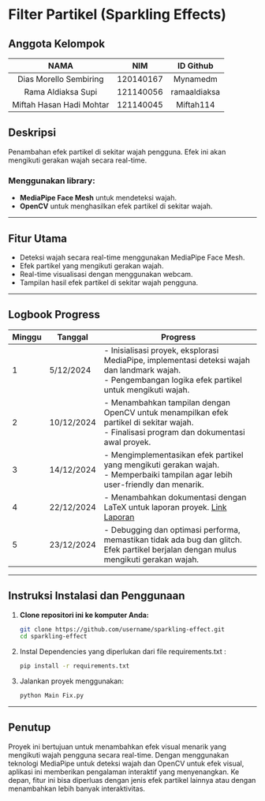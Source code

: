# Filter Partikel (Sparkling Effects)

## Anggota Kelompok
NAMA                     | NIM                  |ID Github
:----------------------: | :-----------------: | :---------------:
Dias Morello Sembiring   | 120140167           | Mynamedm
Rama Aldiaksa Supi       | 121140056           | ramaaldiaksa
Miftah Hasan Hadi Mohtar | 121140045           | Miftah114

## Deskripsi
Penambahan efek partikel di sekitar wajah pengguna. Efek ini akan mengikuti gerakan wajah secara real-time.

### Menggunakan library:
- **MediaPipe Face Mesh** untuk mendeteksi wajah.
- **OpenCV** untuk menghasilkan efek partikel di sekitar wajah.

---

## Fitur Utama
- Deteksi wajah secara real-time menggunakan MediaPipe Face Mesh.
- Efek partikel yang mengikuti gerakan wajah.
- Real-time visualisasi dengan menggunakan webcam.
- Tampilan hasil efek partikel di sekitar wajah pengguna.

---

## Logbook Progress

| **Minggu** | **Tanggal**   | **Progress**                                                                                                                                                               |
|------------|---------------|---------------------------------------------------------------------------------------------------------------------------------------------------------------------------|
| 1          | 5/12/2024    | - Inisialisasi proyek, eksplorasi MediaPipe, implementasi deteksi wajah dan landmark wajah. <br> - Pengembangan logika efek partikel untuk mengikuti wajah. |
| 2          | 10/12/2024    | - Menambahkan tampilan dengan OpenCV untuk menampilkan efek partikel di sekitar wajah. <br> - Finalisasi program dan dokumentasi awal proyek. |
| 3          | 14/12/2024    | - Mengimplementasikan efek partikel yang mengikuti gerakan wajah. <br> - Memperbaiki tampilan agar lebih user-friendly dan menarik. |
| 4          | 22/12/2024    | - Menambahkan dokumentasi dengan LaTeX untuk laporan proyek. [Link Laporan](https://www.overleaf.com/project/676944b98ced759900e75834) |
| 5          | 23/12/2024    | - Debugging dan optimasi performa, memastikan tidak ada bug dan glitch. Efek partikel berjalan dengan mulus mengikuti gerakan wajah. |

---

## Instruksi Instalasi dan Penggunaan

1. **Clone repositori ini ke komputer Anda:**
   ```bash
   git clone https://github.com/username/sparkling-effect.git
   cd sparkling-effect

2. Instal Dependencies yang diperlukan dari file requirements.txt :
   ```bash
   pip install -r requirements.txt

4. Jalankan proyek menggunakan:
   ```bash
   python Main Fix.py

---

## Penutup

Proyek ini bertujuan untuk menambahkan efek visual menarik yang mengikuti wajah pengguna secara real-time. Dengan menggunakan teknologi MediaPipe untuk deteksi wajah dan OpenCV untuk efek visual, aplikasi ini memberikan pengalaman interaktif yang menyenangkan. Ke depan, fitur ini bisa diperluas dengan jenis efek partikel lainnya atau dengan menambahkan lebih banyak interaktivitas.

